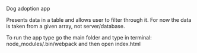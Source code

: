 Dog adoption app 

Presents data in a table and allows user to filter through it. For now the data is taken from a given array, not server/database.

To run the app type go the main folder and type in terminal: node_modules/.bin/webpack and then open index.html


